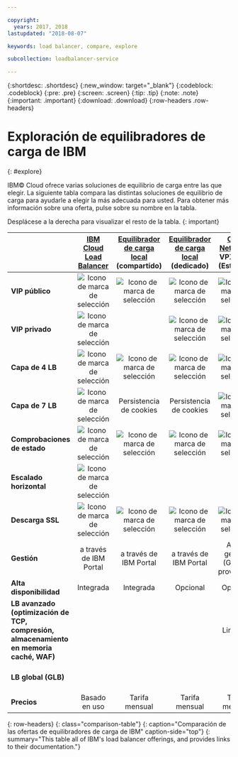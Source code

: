 ```yaml
---

copyright:
  years: 2017, 2018
lastupdated: "2018-08-07"

keywords: load balancer, compare, explore

subcollection: loadbalancer-service

---
```


{:shortdesc: .shortdesc}
{:new_window: target="_blank"}
{:codeblock: .codeblock}
{:pre: .pre}
{:screen: .screen}
{:tip: .tip}
{:note: .note}
{:important: .important}
{:download: .download}
{:row-headers .row-headers}

# Exploración de equilibradores de carga de IBM
{: #explore}

IBM© Cloud ofrece varias soluciones de equilibrio de carga entre las que elegir. La siguiente tabla compara las distintas soluciones de equilibrio de carga para ayudarle a elegir la más adecuada para usted. Para obtener más información sobre una oferta, pulse sobre su nombre en la tabla.

Desplácese a la derecha para visualizar el resto de la tabla.
{: important}


|        | [IBM Cloud Load Balancer](/docs/infrastructure/loadbalancer-service?topic=loadbalancer-service-getting-started)| [Equilibrador de carga local](/docs/infrastructure/local-load-balancer?topic=local-load-balancer-getting-started) (compartido)| [Equilibrador de carga local](/docs/infrastructure/local-load-balancer?topic=local-load-balancer-getting-started) (dedicado)| [Citrix NetScaler](/docs/infrastructure/citrix-netscaler-vpx?topic=citrix-netscaler-vpx-getting-started) VPX/MPX (Estándar)| [Citrix NetScaler](/docs/infrastructure/citrix-netscaler-vpx?topic=citrix-netscaler-vpx-getting-started) VPX/MPX (Platinum) |
|------- | :------: | :------: | :------: | :------: | :------: |
|**VIP público**|![Icono de marca de selección](../../icons/checkmark-icon.svg)|![Icono de marca de selección](../../icons/checkmark-icon.svg)|![Icono de marca de selección](../../icons/checkmark-icon.svg)|![Icono de marca de selección](../../icons/checkmark-icon.svg)|![Icono de marca de selección](../../icons/checkmark-icon.svg) |
|**VIP privado**|![Icono de marca de selección](../../icons/checkmark-icon.svg)||![Icono de marca de selección](../../icons/checkmark-icon.svg)|![Icono de marca de selección](../../icons/checkmark-icon.svg)|![Icono de marca de selección](../../icons/checkmark-icon.svg) |
|**Capa de 4 LB**|![Icono de marca de selección](../../icons/checkmark-icon.svg)|![Icono de marca de selección](../../icons/checkmark-icon.svg)|![Icono de marca de selección](../../icons/checkmark-icon.svg)|![Icono de marca de selección](../../icons/checkmark-icon.svg)|![Icono de marca de selección](../../icons/checkmark-icon.svg) |
|**Capa de 7 LB**|![Icono de marca de selección](../../icons/checkmark-icon.svg)|Persistencia de cookies|Persistencia de cookies|![Icono de marca de selección](../../icons/checkmark-icon.svg)|![Icono de marca de selección](../../icons/checkmark-icon.svg) |
|**Comprobaciones de estado**|![Icono de marca de selección](../../icons/checkmark-icon.svg)|![Icono de marca de selección](../../icons/checkmark-icon.svg)|![Icono de marca de selección](../../icons/checkmark-icon.svg)|![Icono de marca de selección](../../icons/checkmark-icon.svg)|![Icono de marca de selección](../../icons/checkmark-icon.svg) |
|**Escalado horizontal**|![Icono de marca de selección](../../icons/checkmark-icon.svg)|||| |
|**Descarga SSL**|![Icono de marca de selección](../../icons/checkmark-icon.svg)|![Icono de marca de selección](../../icons/checkmark-icon.svg)|![Icono de marca de selección](../../icons/checkmark-icon.svg)|![Icono de marca de selección](../../icons/checkmark-icon.svg)|![Icono de marca de selección](../../icons/checkmark-icon.svg) |
|**Gestión**|a través de IBM Portal|a través de IBM Portal|a través de IBM Portal|Auto-gestión (GUI del proveedor)|Auto-gestión (GUI del proveedor) |
|**Alta disponibilidad**|Integrada|Integrada|Opcional|Opcional|Opcional |
|**LB avanzado (optimización de TCP, compresión, almacenamiento en memoria caché, WAF)**||||Limitado|![Icono de marca de selección](../../icons/checkmark-icon.svg)|
|**LB global (GLB)**|||||![Icono de marca de selección](../../icons/checkmark-icon.svg) |
|**Precios**|Basado en uso|Tarifa mensual|Tarifa mensual|Tarifa mensual|Tarifa mensual |
{: row-headers}
{: class="comparison-table"}
{: caption="Comparación de las ofertas de equilibradores de carga de IBM" caption-side="top"}
{: summary="This table all of IBM's load balancer offerings, and provides links to their documentation."}
